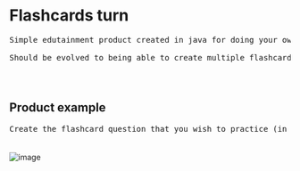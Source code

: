 
# Flashcards turn
<pre>
Simple edutainment product created in java for doing your own flashcards. 

Should be evolved to being able to create multiple flashcards.
ㅤ⠀
ㅤ⠀
</pre>

## Product example
<pre>
Create the flashcard question that you wish to practice (in any given subject), add then the answer. 
ㅤ⠀
</pre>
![image](https://user-images.githubusercontent.com/93657779/186868767-918b0744-2f9a-476f-a32a-d07dbd49b51d.png)

